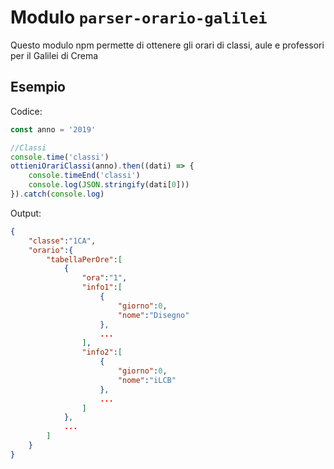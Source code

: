 # Modulo ```parser-orario-galilei```

Questo modulo npm permette di ottenere gli orari di classi, aule e professori per il Galilei di Crema

## Esempio

Codice:

```Typescript
const anno = '2019'

//Classi
console.time('classi')
ottieniOrariClassi(anno).then((dati) => {
    console.timeEnd('classi')
    console.log(JSON.stringify(dati[0]))
}).catch(console.log)
```

Output:

```JSON
{
    "classe":"1CA",
    "orario":{
        "tabellaPerOre":[
            {
                "ora":"1",
                "info1":[
                    {
                        "giorno":0,
                        "nome":"Disegno"
                    },
                    ...
                ],
                "info2":[
                    {
                        "giorno":0,
                        "nome":"iLCB"
                    },
                    ...
                ]
            },
            ...
        ]
    }
}
```
